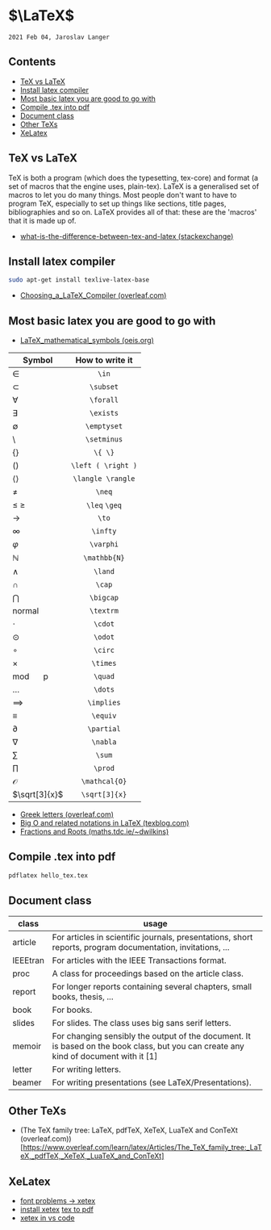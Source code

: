 # $\LaTeX$

`2021 Feb 04, Jaroslav Langer`

## Contents

<!-- TOC GFM -->

* [TeX vs LaTeX](#tex-vs-latex)
* [Install latex compiler](#install-latex-compiler)
* [Most basic latex you are good to go with](#most-basic-latex-you-are-good-to-go-with)
* [Compile .tex into pdf](#compile-tex-into-pdf)
* [Document class](#document-class)
* [Other TeXs](#other-texs)
* [XeLatex](#xelatex)

<!-- /TOC -->

## TeX vs LaTeX 

TeX is both a program (which does the typesetting, tex-core) and format (a set of macros that the engine uses, plain-tex). 
LaTeX is a generalised set of macros to let you do many things. Most people don't want to have to program TeX, especially to set up things like sections, title pages, bibliographies and so on. LaTeX provides all of that: these are the 'macros' that it is made up of.

* [what-is-the-difference-between-tex-and-latex (stackexchange)](https://tex.stackexchange.com/questions/49/what-is-the-difference-between-tex-and-latex)

## Install latex compiler

```sh
sudo apt-get install texlive-latex-base
```

* [Choosing_a_LaTeX_Compiler (overleaf.com)](https://www.overleaf.com/learn/latex/Choosing_a_LaTeX_Compiler)

## Most basic latex you are good to go with

* [LaTeX_mathematical_symbols (oeis.org)](https://oeis.org/wiki/List_of_LaTeX_mathematical_symbols)

| Symbol             | How to write it    |
| ---                | :---:              |
| $\in$              | `\in`              |
| $\subset$          | `\subset`          |
| $\forall$          | `\forall`          |
| $\exists$          | `\exists`          |
| $\emptyset$        | `\emptyset`        |
| $\setminus$        | `\setminus`        |
| $\{ \}$            | `\{ \}`            |
| $\left ( \right )$ | `\left ( \right )` |
| $\langle \rangle$  | `\langle \rangle`  |
| $\neq$             | `\neq`             |
| $\leq$ $\geq$      | `\leq` `\geq`      |
| $\to$              | `\to`              |
| $\infty$           | `\infty`           |
| $\varphi$          | `\varphi`          |
| $\mathbb{N}$       | `\mathbb{N}`       |
| $\land$            | `\land`            |
| $\cap$             | `\cap`             |
| $\bigcap$          | `\bigcap`          |
| $\textrm{normal}$  | `\textrm`          |
| $\cdot$            | `\cdot`            |
| $\odot$            | `\odot`            |
| $\circ$            | `\circ`            |
| $\times$           | `\times`           |
| mod $\quad$ p      | `\quad`            |
| $\dots$            | `\dots`            |
| $\implies$         | `\implies`         |
| $\equiv$           | `\equiv`           |
| $\partial$         | `\partial`         |
| $\nabla$           | `\nabla`           |
| $\sum$             | `\sum`             |
| $\prod$            | `\prod`            |
| $\mathcal{O}$      | `\mathcal{O}`      |
| $\sqrt[3]{x}$      | `\sqrt[3]{x}`      |

* [Greek letters (overleaf.com)](https://www.overleaf.com/learn/latex/List_of_Greek_letters_and_math_symbols)
* [Big O and related notations in LaTeX (texblog.com)](https://texblog.org/2014/06/24/big-o-and-related-notations-in-latex/)
* [Fractions and Roots (maths.tdc.ie/~dwilkins)](https://www.maths.tcd.ie/~dwilkins/LaTeXPrimer/FractsRoots.html)


## Compile .tex into pdf

```sh
pdflatex hello_tex.tex
```

## Document class

| class | usage |
| --- | --- |
| article | For articles in scientific journals, presentations, short reports, program documentation, invitations, ... |
| IEEEtran | For articles with the IEEE Transactions format. |
| proc | A class for proceedings based on the article class. |
| report | For longer reports containing several chapters, small books, thesis, ... |
| book | For books. |
| slides | For slides. The class uses big sans serif letters. |
| memoir | For changing sensibly the output of the document. It is based on the book class, but you can create any kind of document with it [1] |
| letter | For writing letters. |
| beamer | For writing presentations (see LaTeX/Presentations). |

## Other TeXs

* (The TeX family tree: LaTeX, pdfTeX, XeTeX, LuaTeX and ConTeXt (overleaf.com))[https://www.overleaf.com/learn/latex/Articles/The_TeX_family_tree:_LaTeX,_pdfTeX,_XeTeX,_LuaTeX_and_ConTeXt]

## XeLatex

* [font problems -> xetex](https://stackoverflow.com/questions/25969041/package-inputenc-error-unicode-char-u8%CE%B2-not-set-up-for-use-with-latex)
* [install xetex](https://tex.stackexchange.com/questions/179778/xelatex-under-ubuntu)
[tex to pdf](https://tug.org/pipermail/xetex/2009-November/014991.html)
* [xetex in vs code](https://stackoverflow.com/questions/56109128/enable-xelatex-in-latex-workshops-for-visual-studio-code)


